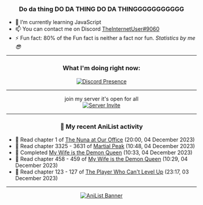 <div align="center">

### Do da thing DO DA THING DO DA THINGGGGGGGGGGG
</div>

- 🌱 I’m currently learning JavaScript
- 📫 You can contact me on Discord [TheInternetUser#9060](https://discord.com/users/534117072796385300)
- ⚡ Fun fact: 80% of the Fun fact is neither a fact nor fun. _Statistics by me 😎_
<hr>

<div align="center">

### What I'm doing right now:
[![Discord Presence](https://lanyard.cnrad.dev/api/534117072796385300)](https://discord.com/users/534117072796385300)
<hr>

join my server it's open for all <br>
[![Server Invite](https://invidget.switchblade.xyz/bfYgVHxrSs)](https://discord.gg/bfYgVHxrSs)

<hr>
  
### 🌸 My recent AniList activity

</div>

<!-- ANILIST_ACTIVITY:start -->

-   📖 Read chapter 1 of [The Nuna at Our Office](https://anilist.co/manga/125229) (20:00, 04 December 2023)
-   📖 Read chapter 3325 - 3631 of [Martial Peak](https://anilist.co/manga/104494) (10:48, 04 December 2023)
-   📖 Completed [My Wife is the Demon Queen](https://anilist.co/manga/107966) (10:33, 04 December 2023)
-   📖 Read chapter 458 - 459 of [My Wife is the Demon Queen](https://anilist.co/manga/107966) (10:29, 04 December 2023)
-   📖 Read chapter 123 - 127 of [The Player Who Can't Level Up](https://anilist.co/manga/130511) (23:17, 03 December 2023)

<!-- ANILIST_ACTIVITY:end -->
<hr>

<div align="center">

[![AniList Banner](https://img.anili.st/User/929966)](https://anilist.co/user/TheInternetUser)

<!-- ![Profile views](https://gpvc.arturio.dev/TheInternetUse7) Since 2023-01-09 -->
<br>


</div>

